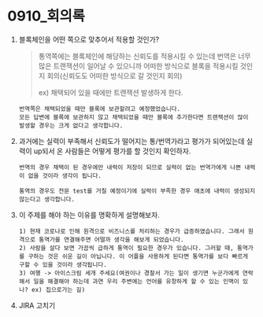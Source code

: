 # 0910_회의록

1. 블록체인을 어떤 쪽으로 맞추어서 적용할 것인가?

   > 통역쪽에는 블록체인에 해당하는 신뢰도를 적용시킬 수 있는데 번역은 너무 많은 트랜잭션이 일어날 수 있으니까 어떠한 방식으로 블록을 적용시킬 것인지 회의(신뢰도도 어떠한 방식으로 갈 것인지 회의)
   >
   > ex) 채택되어 있을 때에만 트랜잭션 발생하게 한다.

   ```
   번역쪽은 채택되었을 때만 블록에 보관할려고 예정했었습니다.
   모든 답변에 블록에 보관하지 않고 채택되었을 때만 블록에 추가한다면 트랜잭션이 많이 발생할 경우는 크게 없다고 생각합니다.
   ```

   

2. 과거에는 실력이 부족해서 신뢰도가 떨어지는 통/번역가라고 평가가 되어있는데 실력이 up되서 온 사람들은 어떻게 평가를 할 것인지 확인하자.

   ```
   번역의 경우 채택이 된 경우에만 내력이 저장이 되므로 실력이 없는 번역가에게 나쁜 내력이 없을 것이라 생각이 됩니다.
   
   통역의 경우도 전문 test를 거칠 예정이기에 실력이 부족한 경우 애초에 내력이 생성되지 않는다고 생각합니다.
   ```

   

3. 이 주제를 해야 하는 이유를 명확하게 설명해보자.

   ```
   1) 현재 코로나로 인해 원격으로 비즈니스를 처리하는 경우가 급증하였습니다. 그래서 원격으로 통역가를 연결해주면 어떨까 생각을 해보게 되었습니다.
   2) 사람을 살다 보면 가끔씩 급하게 통역이 필요한 경우가 있습니다. 그러할 때, 통역가를 구하는 것은 쉬운 길이 아닙니다. 이 어플을 사용하게 된다면 통역가를 보다 빠르게 구할 수 있을 것이라 생각됩니다.
   3) 여행 -> 아이스크림 세개 주세요(여권이나 경찰서 가는 일이 생기면 누군가에게 연락해서 일을 해결해야 하는데 과연 우리 주변에는 언어를 유창하게 할 수 있는 인맥이 있나? ex) 집으로가는 길)
   
   ```

4. JIRA 고치기